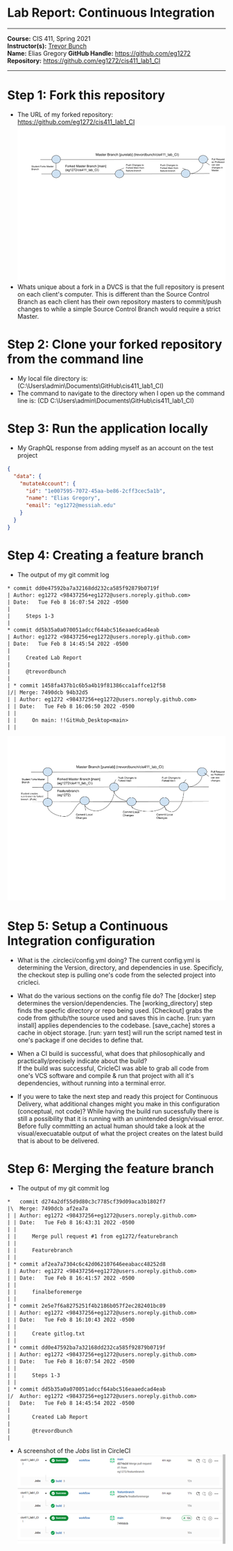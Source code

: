 # Lab Report: Continuous Integration
___
**Course:** CIS 411, Spring 2021  
**Instructor(s):** [Trevor Bunch](https://github.com/trevordbunch)  
**Name:** Elias Gregory
**GitHub Handle:** https://github.com/eg1272
**Repository:** https://github.com/eg1272/cis411_lab1_CI
___

# Step 1: Fork this repository
- The URL of my forked repository: https://github.com/eg1272/cis411_lab1_CI
![Use Case Diagram](/assets/sub.png)
- Whats unique about a fork in a DVCS is that the full repository is present on each client's computer.
  This is different than the Source Control Branch as each client has their own repository masters to 
  commit/push changes to while a simple Source Control Branch would require a strict Master.

# Step 2: Clone your forked repository from the command line  
- My local file directory is: (C:\Users\admin\Documents\GitHub\cis411_lab1_CI)
- The command to navigate to the directory when I open up the command line is: (CD C:\Users\admin\Documents\GitHub\cis411_lab1_CI)

# Step 3: Run the application locally
- My GraphQL response from adding myself as an account on the test project
``` json
{
  "data": {
    "mutateAccount": {
      "id": "1e007595-7072-45aa-be86-2cff3cec5a1b",
      "name": "Elias Gregory",
      "email": "eg1272@messiah.edu"
    }
  }
}
```

# Step 4: Creating a feature branch
- The output of my git commit log
```
* commit dd0e47592ba7a32168dd232ca585f92879b0719f
| Author: eg1272 <98437256+eg1272@users.noreply.github.com>
| Date:   Tue Feb 8 16:07:54 2022 -0500
| 
|     Steps 1-3
| 
* commit dd5b35a0a070051adccf64abc516eaaedcad4eab
| Author: eg1272 <98437256+eg1272@users.noreply.github.com>
| Date:   Tue Feb 8 14:45:54 2022 -0500
| 
|     Created Lab Report
|     
|     @trevordbunch
|   
| * commit 1458fa437b1c6b5a4b19f81386cca1affce12f58
|/| Merge: 7490dcb 94b32d5
| | Author: eg1272 <98437256+eg1272@users.noreply.github.com>
| | Date:   Tue Feb 8 16:06:50 2022 -0500
| | 
| |     On main: !!GitHub_Desktop<main>
| | 
```
![Use Case Diagram](/assets/full.png)

# Step 5: Setup a Continuous Integration configuration
- What is the .circleci/config.yml doing? 
	The current config.yml is determining the Version, directory, and dependencies in use. 
    Specificly, the checkout step is pulling one's code from the selected project into cricleci.


- What do the various sections on the config file do?
	The [docker] step determines the version/dependencies.
	The [working_directory] step finds the specfic directory or repo being used.
	[Checkout] grabs the code from github/the source used and saves this in cache.
	[run: yarn install] applies dependencies to the codebase.
	[save_cache] stores a cache in object storage.
	[run: yarn test] will run the script named test in one's package if one decides to define that.
   

- When a CI build is successful, what does that philosophically and practically/precisely indicate about the build?  
	If the build was successful, CricleCI was able to grab all code from one's VCS software and compile & run that project with all it's dependencies, without running into a terminal error.
   

- If you were to take the next step and ready this project for Continuous Delivery, what additional changes might you make in this configuration (conceptual, not code)? 
	While having the build run sucessfully there is still a possibility that it is running with an unintended design/visual error. Before fully committing an actual human should take a look at the visual/execuatable output of what the project creates on the latest build that is about to be delivered.
   

# Step 6: Merging the feature branch
* The output of my git commit log
```
*   commit d274a2df55d9d80c3c7785cf39d09aca3b1802f7
|\  Merge: 7490dcb af2ea7a
| | Author: eg1272 <98437256+eg1272@users.noreply.github.com>
| | Date:   Tue Feb 8 16:43:31 2022 -0500
| | 
| |     Merge pull request #1 from eg1272/featurebranch
| |     
| |     Featurebranch
| | 
| * commit af2ea7a7304c6c42d062107646eeabacc48252d8
| | Author: eg1272 <98437256+eg1272@users.noreply.github.com>
| | Date:   Tue Feb 8 16:41:57 2022 -0500
| | 
| |     finalbeforemerge
| | 
| * commit 2e5e7f6a8275251f4b2186b057f2ec282401bc89
| | Author: eg1272 <98437256+eg1272@users.noreply.github.com>
| | Date:   Tue Feb 8 16:10:43 2022 -0500
| | 
| |     Create gitlog.txt
| | 
| * commit dd0e47592ba7a32168dd232ca585f92879b0719f
| | Author: eg1272 <98437256+eg1272@users.noreply.github.com>
| | Date:   Tue Feb 8 16:07:54 2022 -0500
| | 
| |     Steps 1-3
| | 
| * commit dd5b35a0a070051adccf64abc516eaaedcad4eab
|/  Author: eg1272 <98437256+eg1272@users.noreply.github.com>
|   Date:   Tue Feb 8 14:45:54 2022 -0500
|   
|       Created Lab Report
|       
|       @trevordbunch
| 
```

* A screenshot of the _Jobs_ list in CircleCI
![CircleCI Success](/assets/circleci_success.png)